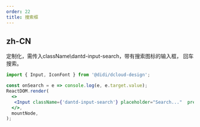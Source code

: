 ```yaml
---
order: 22
title: 搜索框
---
```


## zh-CN

定制化，需传入className\dantd-input-search，带有搜索图标的输入框， 回车搜索。


```jsx
import { Input, IconFont } from '@didi/dcloud-design';

const onSearch = e => console.log(e, e.target.value);
ReactDOM.render(
  <>
   <Input className={'dantd-input-search'} placeholder="Search..."  prefix={<IconFont type='icon-sousuo' style={{fontSize: 13}} />} onPressEnter={onSearch}/>
  </>,
  mountNode,
);
```
